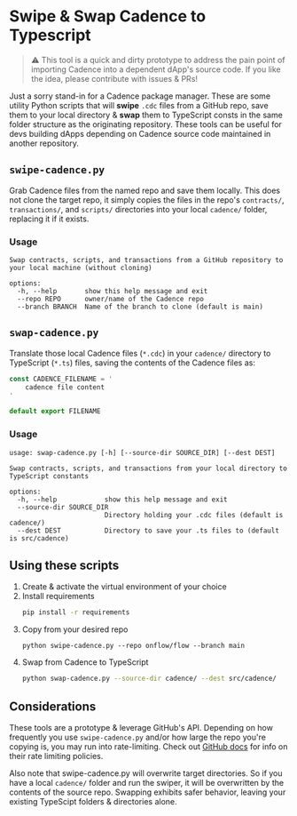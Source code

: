 # Swipe & Swap Cadence to Typescript

> :warning: This tool is a quick and dirty prototype to address the pain point of importing Cadence into a dependent dApp's source code. If you like the idea, please contribute with issues & PRs!

Just a sorry stand-in for a Cadence package manager. These are some utility Python scripts that will **swipe** `.cdc` files from a GitHub repo, save them to your local directory & **swap** them to TypeScript consts in the same folder structure as the originating repository. These tools can be useful for devs building dApps depending on Cadence source code maintained in another repository.

## `swipe-cadence.py`
Grab Cadence files from the named repo and save them locally. This does not clone the target repo, it simply copies the files in the repo's `contracts/`, `transactions/`, and `scripts/` directories into your local `cadence/` folder, replacing it if it exists.

### Usage

```
Swap contracts, scripts, and transactions from a GitHub repository to your local machine (without cloning)

options:
  -h, --help       show this help message and exit
  --repo REPO      owner/name of the Cadence repo
  --branch BRANCH  Name of the branch to clone (default is main)
```

## `swap-cadence.py`
Translate those local Cadence files (`*.cdc`) in your `cadence/` directory to TypeScript (`*.ts`) files, saving the contents of the Cadence files as:

```ts
const CADENCE_FILENAME = '
    cadence file content
' 

default export FILENAME
```

### Usage

```
usage: swap-cadence.py [-h] [--source-dir SOURCE_DIR] [--dest DEST]

Swap contracts, scripts, and transactions from your local directory to TypeScript constants

options:
  -h, --help            show this help message and exit
  --source-dir SOURCE_DIR
                        Directory holding your .cdc files (default is cadence/)
  --dest DEST           Directory to save your .ts files to (default is src/cadence)
```

## Using these scripts

1. Create & activate the virtual environment of your choice
1. Install requirements
    ```sh
    pip install -r requirements
    ```
1. Copy from your desired repo
    ```
    python swipe-cadence.py --repo onflow/flow --branch main
    ```
1. Swap from Cadence to TypeScript
    ```sh
    python swap-cadence.py --source-dir cadence/ --dest src/cadence/
    ```

## Considerations
These tools are a prototype & leverage GitHub's API. Depending on how frequently you use `swipe-cadence.py` and/or how large the repo you're copying is, you may run into rate-limiting. Check out [GitHub docs](https://docs.github.com/en/rest/overview/resources-in-the-rest-api?apiVersion=2022-11-28#rate-limiting) for info on their rate limiting policies.

Also note that swipe-cadence.py will overwrite target directories. So if you have a local `cadence/` folder and run the swiper, it will be overwritten by the contents of the source repo. Swapping exhibits safer behavior, leaving your existing TypeScipt folders & directories alone.